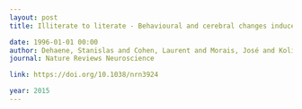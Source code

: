 ```yaml
---
layout: post
title: Illiterate to literate - Behavioural and cerebral changes induced by reading acquisition

date: 1996-01-01 00:00
author: Dehaene, Stanislas and Cohen, Laurent and Morais, José and Kolinsky, Régine
journal: Nature Reviews Neuroscience

link: https://doi.org/10.1038/nrn3924

year: 2015
---
```



